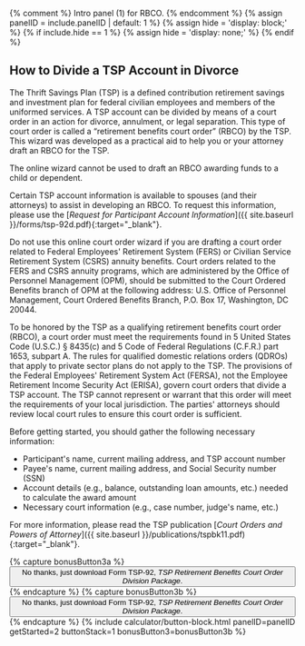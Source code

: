 {% comment %}
Intro panel (1) for RBCO.
{% endcomment %}
{% assign panelID = include.panelID | default: 1 %}
{% assign hide = 'display: block;' %}
{% if include.hide == 1 %} {% assign hide = 'display: none;' %} {% endif %}

<section id="panel-{{ panelID }}" class="calculator-panel" style="{{ hide }}" markdown="1">

<h2>How to Divide a TSP Account in Divorce</h2>

The Thrift Savings Plan (TSP) is a defined contribution retirement savings and investment plan for federal civilian employees and members of the uniformed services. A TSP account can be divided by means of a court order in an action for divorce, annulment, or legal separation. This type of court order is called a &#8220;retirement benefits court order&#8221; (RBCO) by the TSP. This wizard was developed as a practical aid to help you or your attorney draft an RBCO for the TSP.

The online wizard cannot be used to draft an RBCO awarding funds to a child or dependent.

Certain TSP account information is available to spouses (and their attorneys) to assist in developing an RBCO. To request this information, please use the [_Request for Participant Account Information_]({{ site.baseurl }}/forms/tsp-92d.pdf){:target="\_blank"}.

Do not use this online court order wizard if you are drafting a court order related to Federal Employees' Retirement System (FERS) or Civilian Service Retirement System (CSRS) annuity benefits. Court orders related to the FERS and CSRS annuity programs, which are administered by the Office of Personnel Management (OPM), should be submitted to the Court Ordered Benefits branch of OPM at the following address: U.S. Office of Personnel Management, Court Ordered Benefits Branch, P.O. Box 17, Washington, DC 20044.

To be honored by the TSP as a qualifying retirement benefits court order (RBCO), a court order must meet the requirements found in 5 United States Code (U.S.C.) § 8435(c) and 5 Code of Federal Regulations (C.F.R.) part 1653, subpart A. The rules for qualified domestic relations orders (QDROs) that apply to private sector plans do not apply to the TSP. The provisions of the Federal Employees' Retirement System Act (FERSA), not the Employee Retirement Income Security Act (ERISA), govern court orders that divide a TSP account. The TSP cannot represent or warrant that this order will meet the requirements of your local jurisdiction. The parties' attorneys should review local court rules to ensure this court order is sufficient.

Before getting started, you should gather the following necessary information:

- Participant's name, current mailing address, and TSP account number
- Payee's name, current mailing address, and Social Security number (SSN)
- Account details (e.g., balance, outstanding loan amounts, etc.) needed to calculate the award amount
- Necessary court information (e.g., case number, judge's name, etc.)

For more information, please read the TSP publication [_Court Orders and Powers of Attorney_]({{ site.baseurl }}/publications/tspbk11.pdf){:target="\_blank"}.

<!-- THE 'capture bonusButton3' block doesn't seem to do anything. Can we delete? -->
{% capture bonusButton3a %}
<button type="button" class="usa-button-secondary usa-button-big" onclick="window.location.href='{{ site.baseurl }}/forms/tsp-92.pdf';" markdown="1">No thanks, just download Form TSP-92, _TSP Retirement Benefits Court Order Division Package_.</button>
{% endcapture %}
{% capture bonusButton3b %}
<button type="button" class="usa-button-secondary usa-button-big" onclick="window.open('{{ site.baseurl }}/forms/tsp-92.pdf', '_blank');" markdown="1">No thanks, just download Form TSP-92, _TSP Retirement Benefits Court Order Division Package_.</button>
{% endcapture %}
{% include calculator/button-block.html panelID=panelID getStarted=2 buttonStack=1 bonusButton3=bonusButton3b %}

</section> <!-- end div#panel -->
